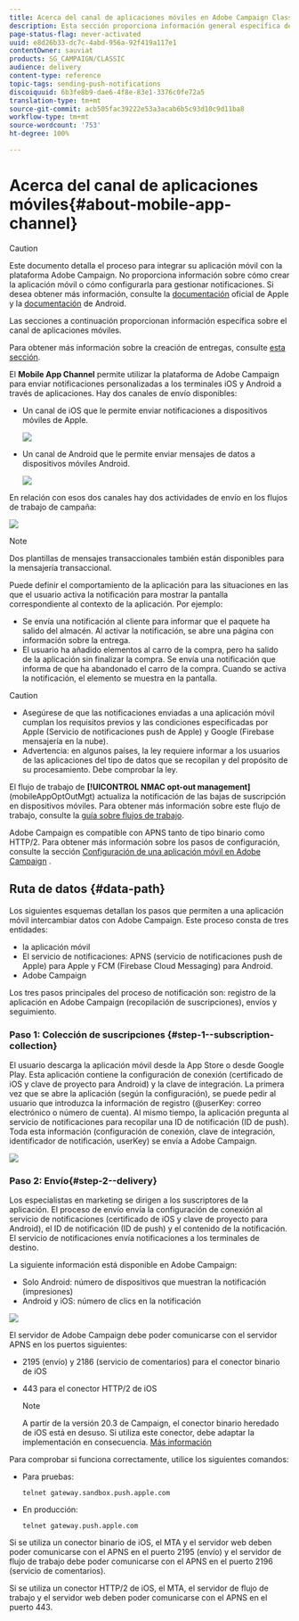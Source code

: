 ```yaml
---
title: Acerca del canal de aplicaciones móviles en Adobe Campaign Classic
description: Esta sección proporciona información general específica del canal de aplicaciones móviles en Adobe Campaign Classic.
page-status-flag: never-activated
uuid: e8d26b33-dc7c-4abd-956a-92f419a117e1
contentOwner: sauviat
products: SG_CAMPAIGN/CLASSIC
audience: delivery
content-type: reference
topic-tags: sending-push-notifications
discoiquuid: 6b3fe8b9-dae6-4f8e-83e1-3376c0fe72a5
translation-type: tm+mt
source-git-commit: acb505fac39222e53a3acab6b5c93d10c9d11ba8
workflow-type: tm+mt
source-wordcount: '753'
ht-degree: 100%

---
```



# Acerca del canal de aplicaciones móviles{#about-mobile-app-channel}

>[!CAUTION]
>
>Este documento detalla el proceso para integrar su aplicación móvil con la plataforma Adobe Campaign. No proporciona información sobre cómo crear la aplicación móvil o cómo configurarla para gestionar notificaciones. Si desea obtener más información, consulte la [documentación](https://developer.apple.com/) oficial de Apple y la [documentación](https://developer.android.com/index.html) de Android.

Las secciones a continuación proporcionan información específica sobre el canal de aplicaciones móviles.

Para obtener más información sobre la creación de entregas, consulte [esta sección](../../delivery/using/steps-about-delivery-creation-steps.md).

El **Mobile App Channel** permite utilizar la plataforma de Adobe Campaign para enviar notificaciones personalizadas a los terminales iOS y Android a través de aplicaciones. Hay dos canales de envío disponibles:

* Un canal de iOS que le permite enviar notificaciones a dispositivos móviles de Apple.

   ![](assets/nmac_intro_2.png)

* Un canal de Android que le permite enviar mensajes de datos a dispositivos móviles Android.

   ![](assets/nmac_intro_1.png)

En relación con esos dos canales hay dos actividades de envío en los flujos de trabajo de campaña:

![](assets/nmac_intro_3.png)

>[!NOTE]
>
>Dos plantillas de mensajes transaccionales también están disponibles para la mensajería transaccional.

Puede definir el comportamiento de la aplicación para las situaciones en las que el usuario activa la notificación para mostrar la pantalla correspondiente al contexto de la aplicación. Por ejemplo:

* Se envía una notificación al cliente para informar que el paquete ha salido del almacén. Al activar la notificación, se abre una página con información sobre la entrega.
* El usuario ha añadido elementos al carro de la compra, pero ha salido de la aplicación sin finalizar la compra. Se envía una notificación que informa de que ha abandonado el carro de la compra. Cuando se activa la notificación, el elemento se muestra en la pantalla.

>[!CAUTION]
>
>* Asegúrese de que las notificaciones enviadas a una aplicación móvil cumplan los requisitos previos y las condiciones especificadas por Apple (Servicio de notificaciones push de Apple) y Google (Firebase mensajería en la nube).
>* Advertencia: en algunos países, la ley requiere informar a los usuarios de las aplicaciones del tipo de datos que se recopilan y del propósito de su procesamiento. Debe comprobar la ley.


El flujo de trabajo de **[!UICONTROL NMAC opt-out management]** (mobileAppOptOutMgt) actualiza la notificación de las bajas de suscripción en dispositivos móviles. Para obtener más información sobre este flujo de trabajo, consulte la [guía sobre flujos de trabajo](../../workflow/using/mobile-app-channel.md).

Adobe Campaign es compatible con APNS tanto de tipo binario como HTTP/2. Para obtener más información sobre los pasos de configuración, consulte la sección [Configuración de una aplicación móvil en Adobe Campaign](../../delivery/using/configuring-the-mobile-application.md) .

## Ruta de datos {#data-path}

Los siguientes esquemas detallan los pasos que permiten a una aplicación móvil intercambiar datos con Adobe Campaign. Este proceso consta de tres entidades:

* la aplicación móvil
* El servicio de notificaciones: APNS (servicio de notificaciones push de Apple) para Apple y FCM (Firebase Cloud Messaging) para Android.
* Adobe Campaign

Los tres pasos principales del proceso de notificación son: registro de la aplicación en Adobe Campaign (recopilación de suscripciones), envíos y seguimiento.

### Paso 1: Colección de suscripciones {#step-1--subscription-collection}

El usuario descarga la aplicación móvil desde la App Store o desde Google Play. Esta aplicación contiene la configuración de conexión (certificado de iOS y clave de proyecto para Android) y la clave de integración. La primera vez que se abre la aplicación (según la configuración), se puede pedir al usuario que introduzca la información de registro (@userKey: correo electrónico o número de cuenta). Al mismo tiempo, la aplicación pregunta al servicio de notificaciones para recopilar una ID de notificación (ID de push). Toda esta información (configuración de conexión, clave de integración, identificador de notificación, userKey) se envía a Adobe Campaign.

![](assets/nmac_register_view.png)

### Paso 2: Envío{#step-2--delivery}

Los especialistas en marketing se dirigen a los suscriptores de la aplicación. El proceso de envío envía la configuración de conexión al servicio de notificaciones (certificado de iOS y clave de proyecto para Android), el ID de notificación (ID de push) y el contenido de la notificación. El servicio de notificaciones envía notificaciones a los terminales de destino.

La siguiente información está disponible en Adobe Campaign:

* Solo Android: número de dispositivos que muestran la notificación (impresiones)
* Android y iOS: número de clics en la notificación

![](assets/nmac_delivery_view.png)

El servidor de Adobe Campaign debe poder comunicarse con el servidor APNS en los puertos siguientes:

* 2195 (envío) y 2186 (servicio de comentarios) para el conector binario de iOS
* 443 para el conector HTTP/2 de iOS

   >[!NOTE]
   >
   > A partir de la versión 20.3 de Campaign, el conector binario heredado de iOS está en desuso. Si utiliza este conector, debe adaptar la implementación en consecuencia. [Más información](https://helpx.adobe.com/es/campaign/kb/migrate-to-apns-http2.html)

Para comprobar si funciona correctamente, utilice los siguientes comandos:

* Para pruebas:

   ```
   telnet gateway.sandbox.push.apple.com
   ```

* En producción:

   ```
   telnet gateway.push.apple.com
   ```

Si se utiliza un conector binario de iOS, el MTA y el servidor web deben poder comunicarse con el APNS en el puerto 2195 (envío) y el servidor de flujo de trabajo debe poder comunicarse con el APNS en el puerto 2196 (servicio de comentarios).

Si se utiliza un conector HTTP/2 de iOS, el MTA, el servidor de flujo de trabajo y el servidor web deben poder comunicarse con el APNS en el puerto 443.

